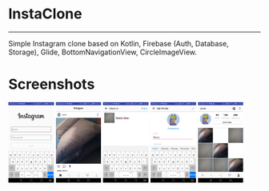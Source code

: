 # InstaClone
---
Simple Instagram clone based on Kotlin, Firebase (Auth, Database, Storage), Glide, BottomNavigationView, CircleImageView.

Screenshots
===============

<a href="pictures/Screenshot_20181014-140447.png"><img src="pictures/Screenshot_20181014-140447.png" width="18%"/></a> 
<a href="pictures/Screenshot_20181014-135145.png"><img src="pictures/Screenshot_20181014-135145.png" width="18%"/></a> 
<a href="pictures/Screenshot_20181014-135236.png"><img src="pictures/Screenshot_20181014-135236.png" width="18%"/></a>
<a href="pictures/Screenshot_20181014-135354.png"><img src="pictures/Screenshot_20181014-135354.png" width="18%"/></a> 
<a href="/pictures/Screenshot_20181014-135443.png"><img src="/pictures/Screenshot_20181014-135443.png" width="18%"/></a> 

